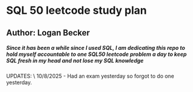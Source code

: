 # SQL 50 leetcode study plan
## Author: Logan Becker
##### Since it has been a while since I used SQL, I am dedicating this repo to hold myself accountable to one SQL50 leetcode problem a day to keep SQL fresh in my head and not lose my SQL knowledge


UPDATES: \\
10/8/2025 - Had an exam yesterday so forgot to do one yesterday.
